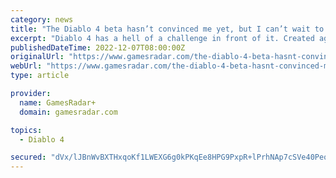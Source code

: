 ```yaml
---
category: news
title: "The Diablo 4 beta hasn’t convinced me yet, but I can’t wait to play more"
excerpt: "Diablo 4 has a hell of a challenge in front of it. Created against Activision Blizzard’s alleged toxic working culture, a team of developers has been tasked with aiding the ongoing resurrection of a gaming behemoth."
publishedDateTime: 2022-12-07T08:00:00Z
originalUrl: "https://www.gamesradar.com/the-diablo-4-beta-hasnt-convinced-me-yet-but-i-cant-wait-to-play-more/"
webUrl: "https://www.gamesradar.com/the-diablo-4-beta-hasnt-convinced-me-yet-but-i-cant-wait-to-play-more/"
type: article

provider:
  name: GamesRadar+
  domain: gamesradar.com

topics:
  - Diablo 4

secured: "dVx/lJBnWvBXTHxqoKf1LWEXG6g0kPKqEe8HPG9PxpR+lPrhNAp7cSVe40PeooofYlrAV1nieOqTW4aI5JwXdOTGYwD1c+afdtqKt5NGdbk60gs+guROLGIYZpmsWNAYzkRNoJiAjiWsIzbEx+XLNUBxw7TYgAuIU9lDZaatbXRR5pTk0Iu8g9GdwkZ3qtglgVyI9IbmTKe6+pEiPjgtwgDxM/MJ0NcLr+ikNs9SHxHxD4fO4Wkr/zAdfjAxfYe8TccVrAjqkseRtD2FtukQjzDjSlJ6Qf2WEStg9Tw6YgYO15O4HgMUqnFLlR3CeEe9HAIX6lSirmU9JQQEP3yvz8PicysK4aZSywf5dhgJxno=;RrXs5ekR8gT0pOu1a2iXHQ=="
---
```


